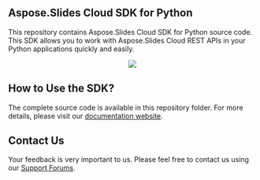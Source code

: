 ## Aspose.Slides Cloud SDK for Python

This repository contains Aspose.Slides Cloud SDK for Python source code. This SDK allows you to work with Aspose.Slides Cloud REST APIs in your Python applications quickly and easily. 

<p align="center">
  <a title="Download complete Aspose.Pdf for Cloud source code" href="https://github.com/asposeslides/Aspose_Slides_Cloud/archive/master.zip">
	<img src="https://raw.github.com/AsposeExamples/java-examples-dashboard/master/images/downloadZip-Button-Large.png" />
  </a>
</p>

## How to Use the SDK?

The complete source code is available in this repository folder. For more details, please visit our [documentation website](https://docs.aspose.com/display/slidescloud/Available+SDKs).

## Contact Us

Your feedback is very important to us. Please feel free to contact us using our [Support Forums](https://www.aspose.com/community/forums/).
